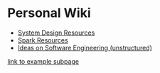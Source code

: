 # Personal Wiki


* [System Design Resources](system-design-resources.html)
* [Spark Resources](spark-resources.html)
* [Ideas on Software Engineering (unstructured)](software-engineering-ideas.html)



[link to example subpage](pages/example-subpage.html)
